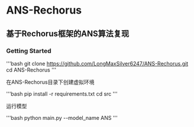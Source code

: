 # ANS-Rechorus
## 基于Rechorus框架的ANS算法复现
### Getting Started

'''bash
git clone https://github.com/LongMaxSilver6247/ANS-Rechorus.git
cd ANS-Rechorus
'''

在ANS-Rechorus目录下创建虚拟环境

'''bash
pip install -r requirements.txt
cd src
'''
  
运行模型

'''bash
python main.py --model_name ANS
'''
